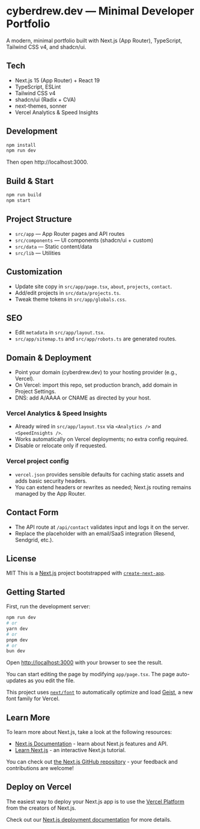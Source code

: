 # cyberdrew.dev — Minimal Developer Portfolio

A modern, minimal portfolio built with Next.js (App Router), TypeScript, Tailwind CSS v4, and shadcn/ui.

## Tech
- Next.js 15 (App Router) + React 19
- TypeScript, ESLint
- Tailwind CSS v4
- shadcn/ui (Radix + CVA)
- next-themes, sonner
- Vercel Analytics & Speed Insights

## Development

```sh
npm install
npm run dev
```

Then open http://localhost:3000.

## Build & Start

```sh
npm run build
npm start
```

## Project Structure
- `src/app` — App Router pages and API routes
- `src/components` — UI components (shadcn/ui + custom)
- `src/data` — Static content/data
- `src/lib` — Utilities

## Customization
- Update site copy in `src/app/page.tsx`, `about`, `projects`, `contact`.
- Add/edit projects in `src/data/projects.ts`.
- Tweak theme tokens in `src/app/globals.css`.

## SEO
- Edit `metadata` in `src/app/layout.tsx`.
- `src/app/sitemap.ts` and `src/app/robots.ts` are generated routes.

## Domain & Deployment
- Point your domain (cyberdrew.dev) to your hosting provider (e.g., Vercel).
- On Vercel: import this repo, set production branch, add domain in Project Settings.
- DNS: add A/AAAA or CNAME as directed by your host.

### Vercel Analytics & Speed Insights
- Already wired in `src/app/layout.tsx` via `<Analytics />` and `<SpeedInsights />`.
- Works automatically on Vercel deployments; no extra config required.
- Disable or relocate only if requested.

### Vercel project config
- `vercel.json` provides sensible defaults for caching static assets and adds basic security headers.
- You can extend headers or rewrites as needed; Next.js routing remains managed by the App Router.

## Contact Form
- The API route at `/api/contact` validates input and logs it on the server.
- Replace the placeholder with an email/SaaS integration (Resend, Sendgrid, etc.).

## License
MIT
This is a [Next.js](https://nextjs.org) project bootstrapped with [`create-next-app`](https://nextjs.org/docs/app/api-reference/cli/create-next-app).

## Getting Started

First, run the development server:

```bash
npm run dev
# or
yarn dev
# or
pnpm dev
# or
bun dev
```

Open [http://localhost:3000](http://localhost:3000) with your browser to see the result.

You can start editing the page by modifying `app/page.tsx`. The page auto-updates as you edit the file.

This project uses [`next/font`](https://nextjs.org/docs/app/building-your-application/optimizing/fonts) to automatically optimize and load [Geist](https://vercel.com/font), a new font family for Vercel.

## Learn More

To learn more about Next.js, take a look at the following resources:

- [Next.js Documentation](https://nextjs.org/docs) - learn about Next.js features and API.
- [Learn Next.js](https://nextjs.org/learn) - an interactive Next.js tutorial.

You can check out [the Next.js GitHub repository](https://github.com/vercel/next.js) - your feedback and contributions are welcome!

## Deploy on Vercel

The easiest way to deploy your Next.js app is to use the [Vercel Platform](https://vercel.com/new?utm_medium=default-template&filter=next.js&utm_source=create-next-app&utm_campaign=create-next-app-readme) from the creators of Next.js.

Check out our [Next.js deployment documentation](https://nextjs.org/docs/app/building-your-application/deploying) for more details.
